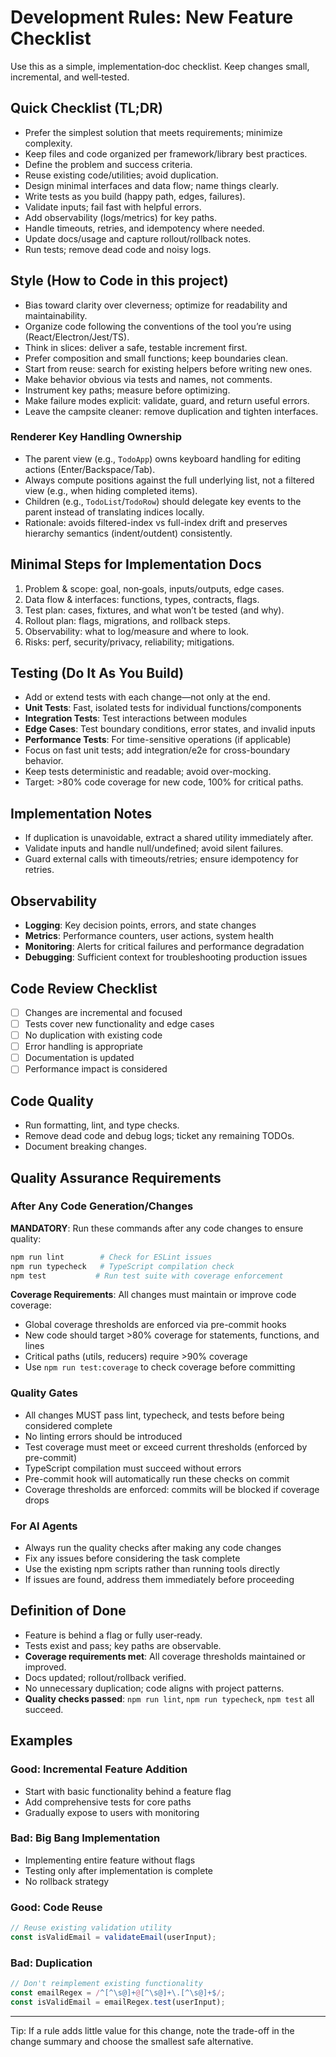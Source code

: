 # Development Rules: New Feature Checklist

Use this as a simple, implementation‑doc checklist. Keep changes small, incremental, and well‑tested.

## Quick Checklist (TL;DR)
- Prefer the simplest solution that meets requirements; minimize complexity.
- Keep files and code organized per framework/library best practices.
- Define the problem and success criteria.
- Reuse existing code/utilities; avoid duplication.
- Design minimal interfaces and data flow; name things clearly.
- Write tests as you build (happy path, edges, failures).
- Validate inputs; fail fast with helpful errors.
- Add observability (logs/metrics) for key paths.
- Handle timeouts, retries, and idempotency where needed.
- Update docs/usage and capture rollout/rollback notes.
- Run tests; remove dead code and noisy logs.

## Style (How to Code in this project)
- Bias toward clarity over cleverness; optimize for readability and maintainability.
- Organize code following the conventions of the tool you’re using (React/Electron/Jest/TS).
- Think in slices: deliver a safe, testable increment first.
- Prefer composition and small functions; keep boundaries clean.
- Start from reuse: search for existing helpers before writing new ones.
- Make behavior obvious via tests and names, not comments.
- Instrument key paths; measure before optimizing.
- Make failure modes explicit: validate, guard, and return useful errors.
- Leave the campsite cleaner: remove duplication and tighten interfaces.

### Renderer Key Handling Ownership
- The parent view (e.g., `TodoApp`) owns keyboard handling for editing actions (Enter/Backspace/Tab).
- Always compute positions against the full underlying list, not a filtered view (e.g., when hiding completed items).
- Children (e.g., `TodoList`/`TodoRow`) should delegate key events to the parent instead of translating indices locally.
- Rationale: avoids filtered-index vs full-index drift and preserves hierarchy semantics (indent/outdent) consistently.

## Minimal Steps for Implementation Docs
1) Problem & scope: goal, non‑goals, inputs/outputs, edge cases.
2) Data flow & interfaces: functions, types, contracts, flags.
3) Test plan: cases, fixtures, and what won’t be tested (and why).
4) Rollout plan: flags, migrations, and rollback steps.
5) Observability: what to log/measure and where to look.
6) Risks: perf, security/privacy, reliability; mitigations.

## Testing (Do It As You Build)
- Add or extend tests with each change—not only at the end.
- **Unit Tests**: Fast, isolated tests for individual functions/components
- **Integration Tests**: Test interactions between modules
- **Edge Cases**: Test boundary conditions, error states, and invalid inputs
- **Performance Tests**: For time-sensitive operations (if applicable)
- Focus on fast unit tests; add integration/e2e for cross-boundary behavior.
- Keep tests deterministic and readable; avoid over-mocking.
- Target: >80% code coverage for new code, 100% for critical paths.

## Implementation Notes
- If duplication is unavoidable, extract a shared utility immediately after.
- Validate inputs and handle null/undefined; avoid silent failures.
- Guard external calls with timeouts/retries; ensure idempotency for retries.

## Observability
- **Logging**: Key decision points, errors, and state changes
- **Metrics**: Performance counters, user actions, system health
- **Monitoring**: Alerts for critical failures and performance degradation
- **Debugging**: Sufficient context for troubleshooting production issues

## Code Review Checklist
- [ ] Changes are incremental and focused
- [ ] Tests cover new functionality and edge cases
- [ ] No duplication with existing code
- [ ] Error handling is appropriate
- [ ] Documentation is updated
- [ ] Performance impact is considered

## Code Quality
- Run formatting, lint, and type checks.
- Remove dead code and debug logs; ticket any remaining TODOs.
- Document breaking changes.

## Quality Assurance Requirements

### After Any Code Generation/Changes
**MANDATORY**: Run these commands after any code changes to ensure quality:

```bash
npm run lint        # Check for ESLint issues
npm run typecheck   # TypeScript compilation check
npm test           # Run test suite with coverage enforcement
```

**Coverage Requirements**: All changes must maintain or improve code coverage:
- Global coverage thresholds are enforced via pre-commit hooks
- New code should target >80% coverage for statements, functions, and lines
- Critical paths (utils, reducers) require >90% coverage
- Use `npm run test:coverage` to check coverage before committing

### Quality Gates
- All changes MUST pass lint, typecheck, and tests before being considered complete
- No linting errors should be introduced
- Test coverage must meet or exceed current thresholds (enforced by pre-commit)
- TypeScript compilation must succeed without errors
- Pre-commit hook will automatically run these checks on commit
- Coverage thresholds are enforced: commits will be blocked if coverage drops

### For AI Agents
- Always run the quality checks after making any code changes
- Fix any issues before considering the task complete
- Use the existing npm scripts rather than running tools directly
- If issues are found, address them immediately before proceeding

## Definition of Done
- Feature is behind a flag or fully user‑ready.
- Tests exist and pass; key paths are observable.
- **Coverage requirements met**: All coverage thresholds maintained or improved.
- Docs updated; rollout/rollback verified.
- No unnecessary duplication; code aligns with project patterns.
- **Quality checks passed**: `npm run lint`, `npm run typecheck`, `npm test` all succeed.

## Examples

### Good: Incremental Feature Addition
- Start with basic functionality behind a feature flag
- Add comprehensive tests for core paths
- Gradually expose to users with monitoring

### Bad: Big Bang Implementation
- Implementing entire feature without flags
- Testing only after implementation is complete
- No rollback strategy

### Good: Code Reuse
```typescript
// Reuse existing validation utility
const isValidEmail = validateEmail(userInput);
```

### Bad: Duplication
```typescript
// Don't reimplement existing functionality
const emailRegex = /^[^\s@]+@[^\s@]+\.[^\s@]+$/;
const isValidEmail = emailRegex.test(userInput);
```

---

Tip: If a rule adds little value for this change, note the trade-off in the change summary and choose the smallest safe alternative.
